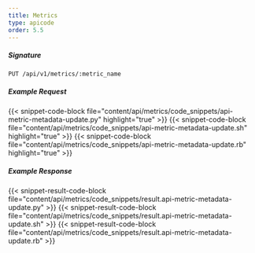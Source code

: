 ```yaml
---
title: Metrics
type: apicode
order: 5.5
---
```

##### Signature
`PUT /api/v1/metrics/:metric_name`
##### Example Request
{{< snippet-code-block file="content/api/metrics/code_snippets/api-metric-metadata-update.py" highlight="true" >}}
{{< snippet-code-block file="content/api/metrics/code_snippets/api-metric-metadata-update.sh" highlight="true" >}}
{{< snippet-code-block file="content/api/metrics/code_snippets/api-metric-metadata-update.rb" highlight="true" >}}
##### Example Response
{{< snippet-result-code-block file="content/api/metrics/code_snippets/result.api-metric-metadata-update.py" >}}
{{< snippet-result-code-block file="content/api/metrics/code_snippets/result.api-metric-metadata-update.sh" >}}
{{< snippet-result-code-block file="content/api/metrics/code_snippets/result.api-metric-metadata-update.rb" >}}
